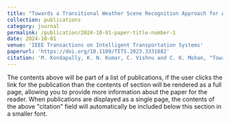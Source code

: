 ```yaml
---
title: "Towards a Transitional Weather Scene Recognition Approach for Autonomous Vehicles"
collection: publications
category: journal
permalink: /publication/2024-10-01-paper-title-number-1
date: 2024-10-01
venue: 'IEEE Transactions on Intelligent Transportation Systems'
paperurl: 'https://doi.org/10.1109/TITS.2023.3331882'
citation: 'M. Kondapally, K. N. Kumar, C. Vishnu and C. K. Mohan, "Towards a Transitional Weather Scene Recognition Approach for Autonomous Vehicles," in IEEE Transactions on Intelligent Transportation Systems, vol. 25, no. 6, pp. 5201-5210, June 2024, doi: 10.1109/TITS.2023.3331882.'
---
```


The contents above will be part of a list of publications, if the user clicks the link for the publication than the contents of section will be rendered as a full page, allowing you to provide more information about the paper for the reader. When publications are displayed as a single page, the contents of the above "citation" field will automatically be included below this section in a smaller font.
